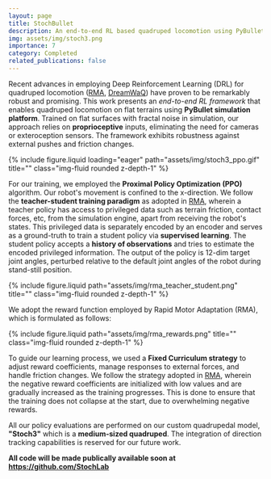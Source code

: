 ```yaml
---
layout: page
title: StochBullet
description: An end-to-end RL based quadruped locomotion using PyBullet
img: assets/img/stoch3.png
importance: 7
category: Completed
related_publications: false
---
```

Recent advances in employing Deep Reinforcement Learning (DRL) for quadruped locomotion ([RMA](https://arxiv.org/abs/2107.04034), [DreamWaQ](https://arxiv.org/abs/2301.10602)) have proven to be remarkably robust
and promising. This work presents an _end-to-end RL framework_ that enables quadruped locomotion on flat terrains using **PyBullet simulation platform**. 
Trained on flat surfaces with fractal noise in simulation, our approach relies on **proprioceptive** inputs, eliminating the need
for cameras or exteroception sensors. The framework exhibits robustness against external pushes and friction changes.
<div class="row">
    <div class="col-sm mt-3 mt-md-0">
        {% include figure.liquid loading="eager" path="assets/img/stoch3_ppo.gif" title="" class="img-fluid rounded z-depth-1" %}
    </div>
</div>

For our training, we employed the **Proximal Policy Optimization (PPO)** algorithm. Our robot's movement is confined to the
x-direction. We follow the **teacher-student training paradigm** as adopted in [RMA](https://arxiv.org/abs/2107.04034),
wherein a teacher policy has access to privileged data such as terrain friction, contact forces, etc, from the simulation
engine, apart from receiving the robot's states. This privileged data is separately encoded by an encoder and serves as a ground-truth to train
a student policy via **supervised learning**. The student policy accepts a **history of observations** and tries to estimate the 
encoded privileged information. The output of the policy is 12-dim target joint angles, perturbed relative to the default 
joint angles of the robot during stand-still position. 

<div class="row justify-content-sm-center">
    <div class="col-sm-8 mt-3 mt-md-0">
        {% include figure.liquid path="assets/img/rma_teacher_student.png" title="" class="img-fluid rounded z-depth-1" %}
    </div>
</div>

We adopt the reward function employed by Rapid Motor Adaptation (RMA), which is formulated
as follows:

<div class="row justify-content-sm-center">
    <div class="col-sm-8 mt-3 mt-md-0">
        {% include figure.liquid path="assets/img/rma_rewards.png" title="" class="img-fluid rounded z-depth-1" %}
    </div>
</div>

To guide our learning process, we used a **Fixed Curriculum strategy** to adjust reward coefficients,
manage responses to external forces, and handle friction changes. We follow the strategy adopted in [RMA](https://arxiv.org/abs/2107.04034),
wherein the negative reward coefficients are initialized with low values and are gradually increased as the training progresses. This
is done to ensure that the training does not collapse at the start, due to overwhelming negative rewards. 

All our policy evaluations are performed on our custom quadrupedal model, **"Stoch3"**
which is a **medium-sized quadruped**. The integration of direction tracking capabilities is reserved
for our future work.

**All code will be made publically available soon at https://github.com/StochLab**


